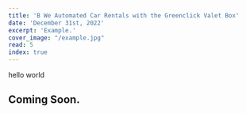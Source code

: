 ```yaml
---
title: 'B We Automated Car Rentals with the Greenclick Valet Box'
date: 'December 31st, 2022'
excerpt: 'Example.'
cover_image: "/example.jpg"
read: 5
index: true
---
```


hello world
## Coming Soon.
